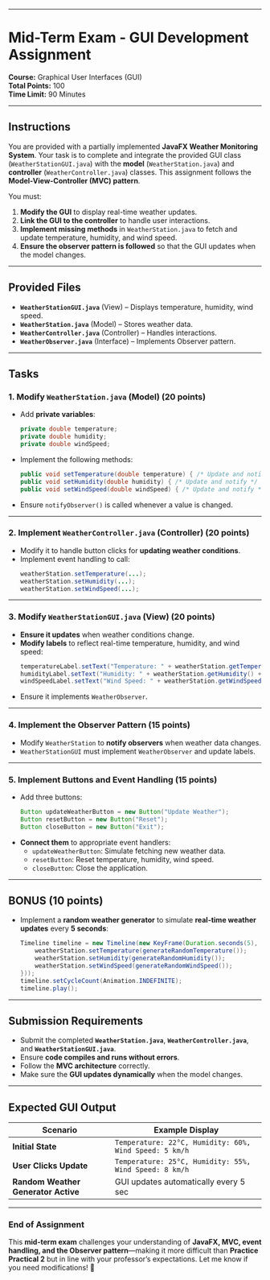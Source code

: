 
---

# **Mid-Term Exam - GUI Development Assignment**
**Course:** Graphical User Interfaces (GUI)  
**Total Points:** 100  
**Time Limit:** 90 Minutes  

---

## **Instructions**
You are provided with a partially implemented **JavaFX Weather Monitoring System**. Your task is to complete and integrate the provided GUI class (`WeatherStationGUI.java`) with the **model** (`WeatherStation.java`) and **controller** (`WeatherController.java`) classes. This assignment follows the **Model-View-Controller (MVC) pattern**.

You must:
1. **Modify the GUI** to display real-time weather updates.
2. **Link the GUI to the controller** to handle user interactions.
3. **Implement missing methods** in `WeatherStation.java` to fetch and update temperature, humidity, and wind speed.
4. **Ensure the observer pattern is followed** so that the GUI updates when the model changes.

---

## **Provided Files**
- **`WeatherStationGUI.java`** (View) – Displays temperature, humidity, wind speed.
- **`WeatherStation.java`** (Model) – Stores weather data.
- **`WeatherController.java`** (Controller) – Handles interactions.
- **`WeatherObserver.java`** (Interface) – Implements Observer pattern.

---

## **Tasks**  
### **1. Modify `WeatherStation.java` (Model) (20 points)**
- Add **private variables**:  
  ```java
  private double temperature;
  private double humidity;
  private double windSpeed;
  ```
- Implement the following methods:
  ```java
  public void setTemperature(double temperature) { /* Update and notify */ }
  public void setHumidity(double humidity) { /* Update and notify */ }
  public void setWindSpeed(double windSpeed) { /* Update and notify */ }
  ```
- Ensure `notifyObserver()` is called whenever a value is changed.

---

### **2. Implement `WeatherController.java` (Controller) (20 points)**
- Modify it to handle button clicks for **updating weather conditions**.
- Implement event handling to call:
  ```java
  weatherStation.setTemperature(...);
  weatherStation.setHumidity(...);
  weatherStation.setWindSpeed(...);
  ```

---

### **3. Modify `WeatherStationGUI.java` (View) (20 points)**
- **Ensure it updates** when weather conditions change.
- **Modify labels** to reflect real-time temperature, humidity, and wind speed:
  ```java
  temperatureLabel.setText("Temperature: " + weatherStation.getTemperature() + "°C");
  humidityLabel.setText("Humidity: " + weatherStation.getHumidity() + "%");
  windSpeedLabel.setText("Wind Speed: " + weatherStation.getWindSpeed() + " km/h");
  ```
- Ensure it implements `WeatherObserver`.

---

### **4. Implement the Observer Pattern (15 points)**
- Modify `WeatherStation` to **notify observers** when weather data changes.
- `WeatherStationGUI` must implement `WeatherObserver` and update labels.

---

### **5. Implement Buttons and Event Handling (15 points)**
- Add three buttons:
  ```java
  Button updateWeatherButton = new Button("Update Weather");
  Button resetButton = new Button("Reset");
  Button closeButton = new Button("Exit");
  ```
- **Connect them** to appropriate event handlers:
  - `updateWeatherButton`: Simulate fetching new weather data.
  - `resetButton`: Reset temperature, humidity, wind speed.
  - `closeButton`: Close the application.

---

## **BONUS (10 points)**
- Implement a **random weather generator** to simulate **real-time weather updates** every **5 seconds**:
  ```java
  Timeline timeline = new Timeline(new KeyFrame(Duration.seconds(5), e -> {
      weatherStation.setTemperature(generateRandomTemperature());
      weatherStation.setHumidity(generateRandomHumidity());
      weatherStation.setWindSpeed(generateRandomWindSpeed());
  }));
  timeline.setCycleCount(Animation.INDEFINITE);
  timeline.play();
  ```

---

## **Submission Requirements**
- Submit the completed **`WeatherStation.java`**, **`WeatherController.java`**, and **`WeatherStationGUI.java`**.
- Ensure **code compiles and runs without errors**.
- Follow the **MVC architecture** correctly.
- Make sure the **GUI updates dynamically** when the model changes.

---

## **Expected GUI Output**
| **Scenario** | **Example Display** |
|-------------|---------------------|
| **Initial State** | `Temperature: 22°C, Humidity: 60%, Wind Speed: 5 km/h` |
| **User Clicks Update** | `Temperature: 25°C, Humidity: 55%, Wind Speed: 8 km/h` |
| **Random Weather Generator Active** | GUI updates automatically every 5 sec |

---

### **End of Assignment**
This **mid-term exam** challenges your understanding of **JavaFX, MVC, event handling, and the Observer pattern**—making it more difficult than **Practice Practical 2** but in line with your professor’s expectations. Let me know if you need modifications! 🚀